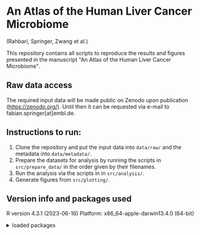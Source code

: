 # An Atlas of the Human Liver Cancer Microbiome
(Rahbari, Springer, Zwang et al.)

This repository contains all scripts to reproduce the results and figures presented in the manuscript "An Atlas of the Human Liver Cancer Microbiome".

## Raw data access
The required input data will be made public on Zenodo upon publication (https://zenodo.org/).
Until then it can be requested via e-mail to fabian.springer[at]embl.de.

## Instructions to run: 
1) Clone the repository and put the input data into `data/raw/` and the metadata into `data/metadata/`.
2) Prepare the datasets for analysis by running the scripts in `src/prepare_data/` in the order given by their filenames.
3) Run the analysis via the scripts in in `src/analysis/`.
4) Generate figures from `src/plotting/`.
 

## Version info and packages used
R version 4.3.1 (2023-06-16)
Platform: x86_64-apple-darwin13.4.0 (64-bit)
<details>
<summary>loaded packages</summary>


- `babelgene` (22.9)
- `BiocGenerics` (0.46.0)
- `bit` (4.0.5)
- `bit64` (4.0.5)
- `boot` (1.3-28.1)
- `circlize` (0.4.15)
- `class` (7.3-22)
- `cli` (3.6.1)
- `clue` (0.3-64)
- `cluster` (2.1.4)
- `codetools` (0.2-19)
- `colorspace` (2.1-0)
- `compiler` (4.3.1)
- `ComplexHeatmap` (2.16.0)
- `crayon` (1.5.2)
- `data.table` (1.14.8)
- `decoupleR` (2.6.0)
- `dials` (1.2.0)
- `DiceDesign` (1.9)
- `digest` (0.6.33)
- `doParallel` (1.0.17)
- `dplyr` (1.1.2)
- `ecole` (0.9-2021)
- `fansi` (1.0.4)
- `farver` (2.1.1)
- `forcats` (1.0.0)
- `foreach` (1.5.2)
- `furrr` (0.3.1)
- `future` (1.33.0)
- `future.apply` (1.11.0)
- `generics` (0.1.3)
- `GetoptLong` (1.0.5)
- `ggembl` (0.1.2)
- `ggplot2` (3.4.4)
- `GlobalOptions` (0.1.2)
- `globals` (0.16.2)
- `glue` (1.6.2)
- `gower` (1.0.1)
- `GPfit` (1.0-8)
- `gtable` (0.3.4)
- `hardhat` (1.3.0)
- `here` (1.0.1)
- `hms` (1.1.3)
- `httpgd` (1.3.1)
- `ipred` (0.9-14)
- `IRanges` (2.34.1)
- `iterators` (1.0.14)
- `jsonlite` (1.8.7)
- `labeling` (0.4.3)
- `later` (1.3.1)
- `lattice` (0.21-8)
- `lava` (1.7.2.1)
- `lhs` (1.1.6)
- `lifecycle` (1.0.3)
- `listenv` (0.9.0)
- `lme4` (1.1-34)
- `lmerTest` (3.1-3)
- `lubridate` (1.9.2)
- `magrittr` (2.0.3)
- `MASS` (7.3-60)
- `Matrix` (1.6-0)
- `matrixStats` (1.0.0)
- `mgcv` (1.9-0)
- `minqa` (1.2.5)
- `msigdbr` (7.5.1)
- `munsell` (0.5.0)
- `nlme` (3.1-162)
- `nloptr` (2.0.3)
- `nnet` (7.3-19)
- `numDeriv` (2016.8-1.1)
- `parallelly` (1.36.0)
- `parsnip` (1.1.1)
- `pbapply` (1.7-2)
- `permute` (0.9-7)
- `pillar` (1.9.0)
- `pkgconfig` (2.0.3)
- `png` (0.1-8)
- `prettyunits` (1.2.0)
- `prodlim` (2023.03.31)
- `progress` (1.2.2)
- `purrr` (1.0.1)
- `R6` (2.5.1)
- `RColorBrewer` (1.1-3)
- `Rcpp` (1.0.11)
- `readr` (2.1.4)
- `recipes` (1.0.8)
- `rjson` (0.2.21)
- `rlang` (1.1.1)
- `rpart` (4.1.19)
- `rprojroot` (2.0.3)
- `rsample` (1.2.0)
- `S4Vectors` (0.38.1)
- `scales` (1.2.1)
- `shape` (1.4.6)
- `splines` (4.3.1)
- `stats4` (4.3.1)
- `stringi` (1.7.12)
- `stringr` (1.5.0)
- `survival` (3.5-5)
- `systemfonts` (1.0.4)
- `tibble` (3.2.1)
- `tidyr` (1.3.0)
- `tidyselect` (1.2.0)
- `tidyverse` (2.0.0)
- `timechange` (0.2.0)
- `timeDate` (4022.108)
- `tools` (4.3.1)
- `tune` (1.1.1)
- `tzdb` (0.4.0)
- `utf8` (1.2.3)
- `vctrs` (0.6.3)
- `vegan` (2.6-4)
- `vroom` (1.6.3)
- `withr` (2.5.1)
- `workflows` (1.1.3)
- `yardstick` (1.2.0)

</details>